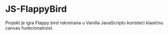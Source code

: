 # JS-FlappyBird

Projekt je igra Flappy bird rekreirana u Vanilla JavaScriptu koristeći klasičnu canvas funkcionalnost.
